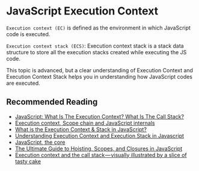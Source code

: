# JavaScript Execution Context

`Execution context (EC)` is defined as the environment in which JavaScript code is executed.

`Execution context stack (ECS)`: Execution context stack is a stack data structure to store all the execution stacks created while executing the JS code. 

This topic is advanced, but a clear understanding of Execution Context and Execution Context Stack helps you in understanding how JavaScript codes are executed.

## Recommended Reading

- [JavaScript: What Is The Execution Context? What Is The Call Stack?](https://www.valentinog.com/blog/js-execution-context-call-stack/)
- [Execution context, Scope chain and JavaScript internals](https://hackernoon.com/execution-context-in-javascript-319dd72e8e2c)
- [What is the Execution Context & Stack in JavaScript?](http://davidshariff.com/blog/what-is-the-execution-context-in-javascript/)
- [Understanding Execution Context and Execution Stack in Javascript](https://blog.bitsrc.io/understanding-execution-context-and-execution-stack-in-javascript-1c9ea8642dd0)
- [JavaScript, the core](http://dmitrysoshnikov.com/ecmascript/javascript-the-core-2nd-edition/)
- [The Ultimate Guide to Hoisting, Scopes, and Closures in JavaScript](https://tylermcginnis.com/ultimate-guide-to-execution-contexts-hoisting-scopes-and-closures-in-javascript/)
- [Execution context and the call stack — visually illustrated by a slice of tasty cake](https://medium.freecodecamp.org/execution-context-and-the-call-stack-visually-illustrated-by-a-slice-of-tasty-cake-14f9a64dc460)